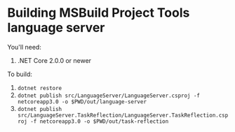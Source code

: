 # Building MSBuild Project Tools language server

You'll need:

1. .NET Core 2.0.0 or newer

To build:

1. `dotnet restore`
3. `dotnet publish src/LanguageServer/LanguageServer.csproj -f netcoreapp3.0 -o $PWD/out/language-server`
3. `dotnet publish src/LanguageServer.TaskReflection/LanguageServer.TaskReflection.csproj -f netcoreapp3.0 -o $PWD/out/task-reflection`

